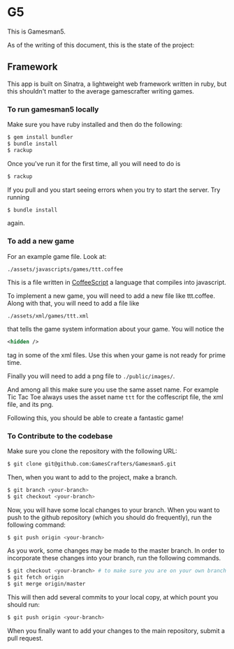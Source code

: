 G5
==

This is Gamesman5.

As of the writing of this document, this is the state of the project:

Framework
---------

This app is built on Sinatra, a lightweight web framework written in ruby, but
this shouldn't matter to the average gamescrafter writing games.

### To run gamesman5 locally

Make sure you have ruby installed and then do the following:
```bash
$ gem install bundler
$ bundle install
$ rackup
```
Once you've run it for the first time, all you will need to do is
```bash
$ rackup
```
If you pull and you start seeing errors when you try to start the server. Try running
```bash
$ bundle install
```
again. 

### To add a new game

For an example game file. Look at:
```
./assets/javascripts/games/ttt.coffee
```

This is a file written in [CoffeeScript](http://coffeescript.org/) a language that compiles into javascript.

To implement a new game, you will need to add a new file like ttt.coffee. Along with that, you will need to add
a file like
```
./assets/xml/games/ttt.xml
```
that tells the game system information about your game. You will notice the
```xml
<hidden />
```
tag in some of the xml files. Use this when your game is not ready for prime time.

Finally you will need to add a png file to `./public/images/`.

And among all this make sure you use the same asset name. For example Tic Tac Toe always uses the asset name `ttt` 
for the coffescript file, the xml file, and its png. 

Following this, you should be able to create a fantastic game!

### To Contribute to the codebase

Make sure you clone the repository with the following URL:
```bash
$ git clone git@github.com:GamesCrafters/Gamesman5.git
```

Then, when you want to add to the project, make a branch. 

```bash
$ git branch <your-branch>
$ git checkout <your-branch>
```
Now, you will have some local changes to your branch. When you want to push to the 
github repository (which you should do frequently), run the following command:

```bash
$ git push origin <your-branch>
```

As you work, some changes may be made to the master branch. In order to incorporate these changes into
your branch, run the following commands.

```bash
$ git checkout <your-branch> # to make sure you are on your own branch
$ git fetch origin
$ git merge origin/master
```

This will then add several commits to your local copy, at which pount you should run:

```bash
$ git push origin <your-branch>
```
When you finally want to add your changes to the main repository, submit a pull request.
